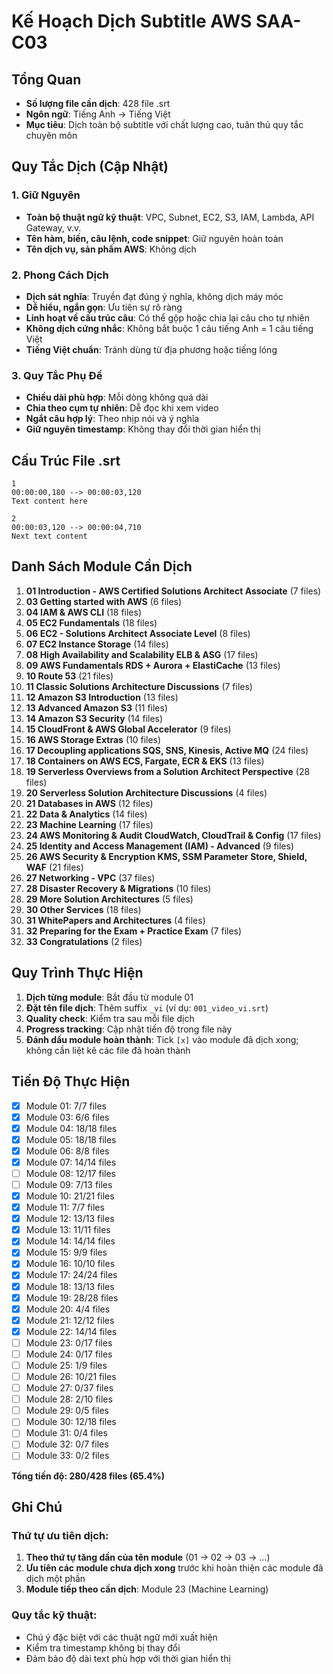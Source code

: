 # Kế Hoạch Dịch Subtitle AWS SAA-C03

## Tổng Quan
- **Số lượng file cần dịch**: 428 file .srt
- **Ngôn ngữ**: Tiếng Anh → Tiếng Việt
- **Mục tiêu**: Dịch toàn bộ subtitle với chất lượng cao, tuân thủ quy tắc chuyên môn

## Quy Tắc Dịch (Cập Nhật)

### 1. Giữ Nguyên
- **Toàn bộ thuật ngữ kỹ thuật**: VPC, Subnet, EC2, S3, IAM, Lambda, API Gateway, v.v.
- **Tên hàm, biến, câu lệnh, code snippet**: Giữ nguyên hoàn toàn
- **Tên dịch vụ, sản phẩm AWS**: Không dịch

### 2. Phong Cách Dịch
- **Dịch sát nghĩa**: Truyền đạt đúng ý nghĩa, không dịch máy móc
- **Dễ hiểu, ngắn gọn**: Ưu tiên sự rõ ràng
- **Linh hoạt về cấu trúc câu**: Có thể gộp hoặc chia lại câu cho tự nhiên
- **Không dịch cứng nhắc**: Không bắt buộc 1 câu tiếng Anh = 1 câu tiếng Việt
- **Tiếng Việt chuẩn**: Tránh dùng từ địa phương hoặc tiếng lóng

### 3. Quy Tắc Phụ Đề
- **Chiều dài phù hợp**: Mỗi dòng không quá dài
- **Chia theo cụm tự nhiên**: Dễ đọc khi xem video
- **Ngắt câu hợp lý**: Theo nhịp nói và ý nghĩa
- **Giữ nguyên timestamp**: Không thay đổi thời gian hiển thị

## Cấu Trúc File .srt
```
1
00:00:00,180 --> 00:00:03,120
Text content here

2
00:00:03,120 --> 00:00:04,710
Next text content
```

## Danh Sách Module Cần Dịch
1. **01 Introduction - AWS Certified Solutions Architect Associate** (7 files)
2. **03 Getting started with AWS** (6 files)  
3. **04 IAM & AWS CLI** (18 files)
4. **05 EC2 Fundamentals** (18 files)
5. **06 EC2 - Solutions Architect Associate Level** (8 files)
6. **07 EC2 Instance Storage** (14 files)
7. **08 High Availability and Scalability ELB & ASG** (17 files)
8. **09 AWS Fundamentals RDS + Aurora + ElastiCache** (13 files)
9. **10 Route 53** (21 files)
10. **11 Classic Solutions Architecture Discussions** (7 files)
11. **12 Amazon S3 Introduction** (13 files)
12. **13 Advanced Amazon S3** (11 files)
13. **14 Amazon S3 Security** (14 files)
14. **15 CloudFront & AWS Global Accelerator** (9 files)
15. **16 AWS Storage Extras** (10 files)
16. **17 Decoupling applications SQS, SNS, Kinesis, Active MQ** (24 files)
17. **18 Containers on AWS ECS, Fargate, ECR & EKS** (13 files)
18. **19 Serverless Overviews from a Solution Architect Perspective** (28 files)
19. **20 Serverless Solution Architecture Discussions** (4 files)
20. **21 Databases in AWS** (12 files)
21. **22 Data & Analytics** (14 files)
22. **23 Machine Learning** (17 files)
23. **24 AWS Monitoring & Audit CloudWatch, CloudTrail & Config** (17 files)
24. **25 Identity and Access Management (IAM) - Advanced** (9 files)
25. **26 AWS Security & Encryption KMS, SSM Parameter Store, Shield, WAF** (21 files)
26. **27 Networking - VPC** (37 files)
27. **28 Disaster Recovery & Migrations** (10 files)
28. **29 More Solution Architectures** (5 files)
29. **30 Other Services** (18 files)
30. **31 WhitePapers and Architectures** (4 files)
31. **32 Preparing for the Exam + Practice Exam** (7 files)
32. **33 Congratulations** (2 files)

## Quy Trình Thực Hiện
1. **Dịch từng module**: Bắt đầu từ module 01
2. **Đặt tên file dịch**: Thêm suffix `_vi` (ví dụ: `001_video_vi.srt`)
3. **Quality check**: Kiểm tra sau mỗi file dịch
4. **Progress tracking**: Cập nhật tiến độ trong file này
5. **Đánh dấu module hoàn thành**: Tick `[x]` vào module đã dịch xong; không cần liệt kê các file đã hoàn thành

## Tiến Độ Thực Hiện
- [x] Module 01: 7/7 files
- [x] Module 03: 6/6 files
- [x] Module 04: 18/18 files
- [x] Module 05: 18/18 files
- [x] Module 06: 8/8 files
- [x] Module 07: 14/14 files
- [ ] Module 08: 12/17 files
- [ ] Module 09: 7/13 files
- [x] Module 10: 21/21 files
- [x] Module 11: 7/7 files
- [x] Module 12: 13/13 files
- [x] Module 13: 11/11 files
- [x] Module 14: 14/14 files
- [x] Module 15: 9/9 files
- [x] Module 16: 10/10 files
- [x] Module 17: 24/24 files
- [x] Module 18: 13/13 files
- [x] Module 19: 28/28 files
- [x] Module 20: 4/4 files
- [x] Module 21: 12/12 files
- [x] Module 22: 14/14 files
- [ ] Module 23: 0/17 files
- [ ] Module 24: 0/17 files
- [ ] Module 25: 1/9 files
- [ ] Module 26: 10/21 files
- [ ] Module 27: 0/37 files
- [ ] Module 28: 2/10 files
- [ ] Module 29: 0/5 files
- [ ] Module 30: 12/18 files
- [ ] Module 31: 0/4 files
- [ ] Module 32: 0/7 files
- [ ] Module 33: 0/2 files

**Tổng tiến độ: 280/428 files (65.4%)**

## Ghi Chú
### Thứ tự ưu tiên dịch:
1. **Theo thứ tự tăng dần của tên module** (01 → 02 → 03 → ...)
2. **Ưu tiên các module chưa dịch xong** trước khi hoàn thiện các module đã dịch một phần
3. **Module tiếp theo cần dịch**: Module 23 (Machine Learning)

### Quy tắc kỹ thuật:
- Chú ý đặc biệt với các thuật ngữ mới xuất hiện
- Kiểm tra timestamp không bị thay đổi
- Đảm bảo độ dài text phù hợp với thời gian hiển thị
